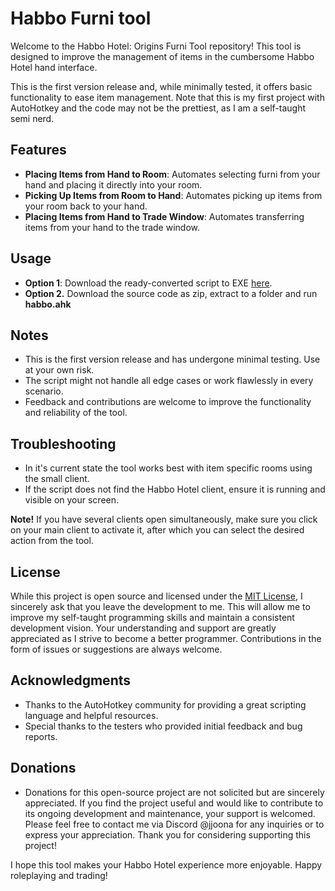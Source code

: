 # Habbo Furni tool
Welcome to the Habbo Hotel: Origins Furni Tool repository! This tool is designed to improve the management of items in the cumbersome Habbo Hotel hand interface.

This is the first version release and, while minimally tested, it offers basic functionality to ease item management. Note that this is my first project with AutoHotkey and the code may not be the prettiest, as I am a self-taught semi nerd.


## Features
* **Placing Items from Hand to Room**: Automates selecting furni from your hand and placing it directly into your room.
* **Picking Up Items from Room to Hand**: Automates picking up items from your room back to your hand.
* **Placing Items from Hand to Trade Window**: Automates transferring items from your hand to the trade window.

## Usage
* **Option 1**: Download the ready-converted script to EXE [here](https://github.com/jjoonafkin1/habbofurnitool/releases/download/v1.0.0/Habbo.Furni.Tool.exe).
* **Option 2.** Download the source code as zip, extract to a folder and run **habbo.ahk**

## Notes
* This is the first version release and has undergone minimal testing. Use at your own risk.
* The script might not handle all edge cases or work flawlessly in every scenario.
* Feedback and contributions are welcome to improve the functionality and reliability of the tool.

## Troubleshooting
* In it's current state the tool works best with item specific rooms using the small client.
* If the script does not find the Habbo Hotel client, ensure it is running and visible on your screen.

 **Note!** If you have several clients open simultaneously, make sure you click on your main client to activate it, after which you can select the desired action from the tool.

## License
While this project is open source and licensed under the [MIT License](https://github.com/jjoonafkin1/habbofurnitool/blob/main/LICENSE), I sincerely ask that you leave the development to me. This will allow me to improve my self-taught programming skills and maintain a consistent development vision. Your understanding and support are greatly appreciated as I strive to become a better programmer. Contributions in the form of issues or suggestions are always welcome.

## Acknowledgments
* Thanks to the AutoHotkey community for providing a great scripting language and helpful resources.
* Special thanks to the testers who provided initial feedback and bug reports.

## Donations
* Donations for this open-source project are not solicited but are sincerely appreciated. If you find the project useful and would like to contribute to its ongoing development and maintenance, your support is welcomed. Please feel free to contact me via Discord @jjoona for any inquiries or to express your appreciation. Thank you for considering supporting this project!

I hope this tool makes your Habbo Hotel experience more enjoyable. Happy roleplaying and trading!
